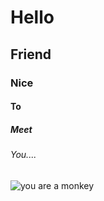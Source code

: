 # Hello
## Friend
### Nice
#### To
##### Meet
###### You....
![you are a monkey](https://img.freepik.com/free-vector/monkey-climbing-up-vine_1308-74166.jpg?w=360&t=st=1700382402~exp=1700383002~hmac=74c96725849de82ac9ae9b3b6c9d287430c3334da10a32919cc09c5c76def32c)
